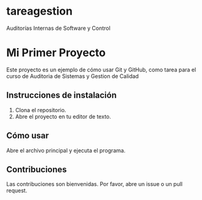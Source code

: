 # tareagestion
Auditorías Internas de Software y Control
# Mi Primer Proyecto
Este proyecto es un ejemplo de cómo usar Git y GitHub, como tarea para el curso de Auditoria de Sistemas y Gestion de Calidad
## Instrucciones de instalación
1. Clona el repositorio.
2. Abre el proyecto en tu editor de texto.
## Cómo usar
Abre el archivo principal y ejecuta el programa.
## Contribuciones
Las contribuciones son bienvenidas. Por favor, abre un issue o un pull request.